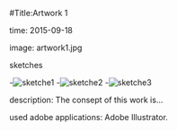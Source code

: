 #Title:Artwork 1

time: 2015-09-18

image: artwork1.jpg

sketches

-![sketche1](sketches1.jpg)
-![sketche2](sketches2.jpg)
-![sketche3](sketches3.jpg)

description: The consept of this work is...

used adobe applications: Adobe Illustrator.